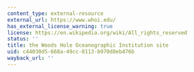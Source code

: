 ```yaml
---
content_type: external-resource
external_url: https://www.whoi.edu/
has_external_license_warning: true
license: https://en.wikipedia.org/wiki/All_rights_reserved
status: ''
title: the Woods Hole Oceanographic Institution site
uid: c44030d5-668a-49cc-8113-b970d8eb476b
wayback_url: ''
---
```


